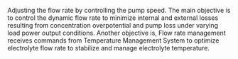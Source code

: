 Adjusting the flow rate by controlling the pump speed. The main objective is to control the dynamic flow rate to minimize internal and external losses resulting from concentration overpotential and pump loss under varying load power output conditions. 
Another objective is, Flow rate management receives commands from Temperature Management 
System to optimize electrolyte flow rate to stabilize and manage electrolyte temperature. 